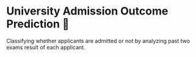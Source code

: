 # University Admission Outcome Prediction :book: 
Classifying whether applicants are admitted or not by analyzing past two exams result of each applicant. 
